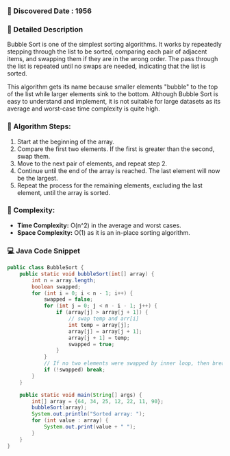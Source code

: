 ### 📅 Discovered Date : 1956

### 📃 Detailed Description
Bubble Sort is one of the simplest sorting algorithms. It works by repeatedly stepping through the list to be sorted, comparing each pair of adjacent items, and swapping them if they are in the wrong order. The pass through the list is repeated until no swaps are needed, indicating that the list is sorted.

This algorithm gets its name because smaller elements "bubble" to the top of the list while larger elements sink to the bottom. Although Bubble Sort is easy to understand and implement, it is not suitable for large datasets as its average and worst-case time complexity is quite high.

### 🔹 Algorithm Steps:
1. Start at the beginning of the array.
2. Compare the first two elements. If the first is greater than the second, swap them.
3. Move to the next pair of elements, and repeat step 2.
4. Continue until the end of the array is reached. The last element will now be the largest.
5. Repeat the process for the remaining elements, excluding the last element, until the array is sorted.

### 🔹 Complexity:
- **Time Complexity:** O(n^2) in the average and worst cases.
- **Space Complexity:** O(1) as it is an in-place sorting algorithm.

### 💻 Java Code Snippet

```java
public class BubbleSort {
    public static void bubbleSort(int[] array) {
        int n = array.length;
        boolean swapped;
        for (int i = 0; i < n - 1; i++) {
            swapped = false;
            for (int j = 0; j < n - i - 1; j++) {
                if (array[j] > array[j + 1]) {
                    // swap temp and arr[i]
                    int temp = array[j];
                    array[j] = array[j + 1];
                    array[j + 1] = temp;
                    swapped = true;
                }
            }
            // If no two elements were swapped by inner loop, then break
            if (!swapped) break;
        }
    }

    public static void main(String[] args) {
        int[] array = {64, 34, 25, 12, 22, 11, 90};
        bubbleSort(array);
        System.out.println("Sorted array: ");
        for (int value : array) {
            System.out.print(value + " ");
        }
    }
}
